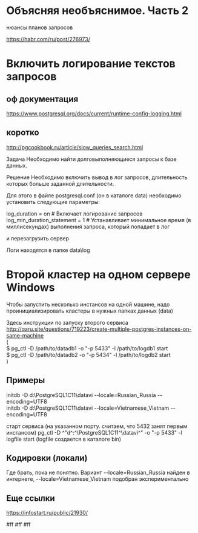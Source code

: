 
# Объясняя необъяснимое. Часть 2
нюансы планов запросов  

https://habr.com/ru/post/276973/

# Включить логирование текстов запросов

## оф документация
https://www.postgresql.org/docs/current/runtime-config-logging.html

## коротко
http://pgcookbook.ru/article/slow_queries_search.html

Задача
Необходимо найти долговыполняющиеся запросы к базе данных.

Решение
Необходимо включить вывод в лог запросов, длительность которых больше заданной длительности.

Для этого в файле postgresql.conf (он в каталоге data) необходимо установить следующие параметры:

log_duration = on                # Включает логирование запросов
log_min_duration_statement = 1   # Устанавливает минимальное время (в миллисекундах) выполнения запроса, который попадает в лог

и перезагрузить сервер

Логи находятся в папке data\log

# Второй кластер на одном сервере Windows

Чтобы запустить несколько инстансов на одной машине, надо проинициализировать кластеры в нужных папках данных (data)  

Здесь инструкции по запуску второго сервиса  
http://qaru.site/questions/719223/create-multiple-postgres-instances-on-same-machine  
(  
$ pg_ctl -D /path/to/datadb1 -o "-p 5433" -l /path/to/logdb1 start  
$ pg_ctl -D /path/to/datadb2 -o "-p 5434" -l /path/to/logdb2 start  
)  

## Примеры  

initdb -D d:\PostgreSQL1C11\datavi --locale=Russian_Russia --encoding=UTF8  
initdb -D d:\PostgreSQL1C11\datavi --locale=Vietnamese_Vietnam --encoding=UTF8  

старт сервиса (на указанном порту. считаем, что 5432 занят первым инстансом) 
pg_ctl -D ^"d^:^\PostgreSQL1C11^\datavi^" -o "-p 5433" -l logfile start
(logfile создается в каталоге bin) 

## Кодировки (локали)
Где брать, пока не понятно.
Вариант --locale=Russian_Russia найден в интернете, --locale=Vietnamese_Vietnam подобран экспериментально


## Еще ссылки  
https://infostart.ru/public/21930/

#ff
#ff
#ff
